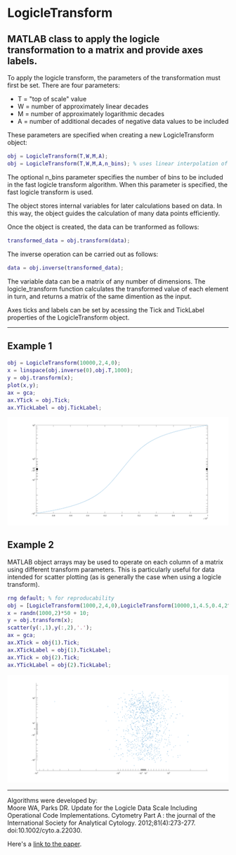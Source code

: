# LogicleTransform

## MATLAB class to apply the logicle transformation to a matrix and provide axes labels.

To apply the logicle transform, the parameters of the transformation must first be set. There are four parameters:

* T = "top of scale" value
* W = number of approximately linear decades
* M = number of approximately logarithmic decades
* A = number of additional decades of negative data values to be included

These parameters are specified when creating a new LogicleTransform object:
```MATLAB
obj = LogicleTransform(T,W,M,A);
obj = LogicleTransform(T,W,M,A,n_bins); % uses linear interpolation of transform with n_bins evaluated points
```

The optional n_bins parameter specifies the number of bins to be included in the fast logicle transform algorithm. When this parameter is specified, the fast logicle transform is used.

The object stores internal variables for later calculations based on data. In this way, the object guides the calculation of many data points efficiently.

Once the object is created, the data can be tranformed as follows:
```MATLAB
transformed_data = obj.transform(data);
```

The inverse operation can be carried out as follows:
```MATLAB
data = obj.inverse(transformed_data);
```

The variable data can be a matrix of any number of dimensions. The logicle_transform function calculates the transformed value of each element in turn, and returns a matrix of the same dimention as the input.

Axes ticks and labels can be set by acessing the Tick and TickLabel properties of the LogicleTransform object.

---
## Example 1
```MATLAB
obj = LogicleTransform(10000,2,4,0);
x = linspace(obj.inverse(0),obj.T,1000);
y = obj.transform(x);
plot(x,y);
ax = gca;
ax.YTick = obj.Tick;
ax.YTickLabel = obj.TickLabel;
```
![alt text](Example_1_img.png?raw=true "transformation curve")

## Example 2
MATLAB object arrays may be used to operate on each column of a matrix using different transform parameters. This is particularly useful for data intended for scatter plotting (as is generally the case when using a logicle transform).
```MATLAB
rng default; % for reproducability
obj = [LogicleTransform(1000,2,4,0),LogicleTransform(10000,1,4.5,0.4,2^6)];
x = randn(1000,2)*50 + 10;
y = obj.transform(x);
scatter(y(:,1),y(:,2),'.');
ax = gca;
ax.XTick = obj(1).Tick;
ax.XTickLabel = obj(1).TickLabel;
ax.YTick = obj(2).Tick;
ax.YTickLabel = obj(2).TickLabel;
```
![alt text](Example_2_img.png?raw=true "scattered transformed data")

---
Algorithms were developed by:  
Moore WA, Parks DR. Update for the Logicle Data Scale Including Operational Code Implementations. Cytometry Part A : the journal of the International Society for Analytical Cytology. 2012;81(4):273-277. doi:10.1002/cyto.a.22030.

Here's a [link to the paper](http://www.ncbi.nlm.nih.gov/pmc/articles/PMC4761345/).
